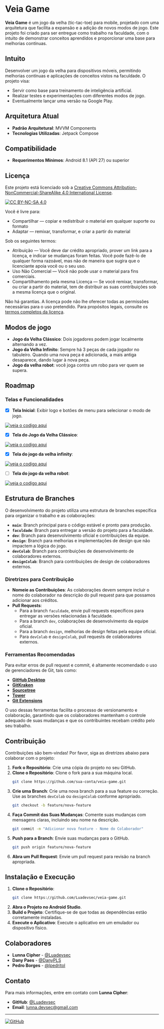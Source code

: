 # Veia Game

**Veia Game** é um jogo da velha (tic-tac-toe) para mobile, projetado com uma arquitetura que facilita a expansão e a adição de novos modos de jogo. Este projeto foi criado para ser entregue como trabalho na faculdade, com o intuito de demonstrar conceitos aprendidos e proporcionar uma base para melhorias contínuas.

## Intuito

Desenvolver um jogo da velha para dispositivos móveis, permitindo melhorias contínuas e aplicações de conceitos vistos na faculdade. O projeto visa:

- Servir como base para treinamento de inteligência artificial.
- Realizar testes e experimentações com diferentes modos de jogo.
- Eventualmente lançar uma versão na Google Play.

## Arquitetura Atual

- **Padrão Arquitetural**: MVVM Components
- **Tecnologias Utilizadas**: Jetpack Compose

## Compatibilidade

- **Requerimentos Mínimos**: Android 8.1 (API 27) ou superior


## Licença

Este projeto está licenciado sob a [Creative Commons Attribution-NonCommercial-ShareAlike 4.0 International License](https://creativecommons.org/licenses/by-nc-sa/4.0/).

[![CC BY-NC-SA 4.0](https://licensebuttons.net/l/by-nc-sa/4.0/88x31.png)](https://creativecommons.org/licenses/by-nc-sa/4.0/)

Você é livre para:

- Compartilhar — copiar e redistribuir o material em qualquer suporte ou formato
- Adaptar — remixar, transformar, e criar a partir do material

Sob os seguintes termos:

- Atribuição — Você deve dar crédito apropriado, prover um link para a licença, e indicar se mudanças foram feitas. Você pode fazê-lo de qualquer forma razoável, mas não de maneira que sugira que o licenciante apoia você ou o seu uso.
- Uso Não Comercial — Você não pode usar o material para fins comerciais.
- Compartilhamento pela mesma Licença — Se você remixar, transformar, ou criar a partir do material, tem de distribuir as suas contribuições sob a mesma licença que o original.

Não há garantias. A licença pode não lhe oferecer todas as permissões necessárias para o uso pretendido. Para propósitos legais, consulte os [termos completos da licença](https://creativecommons.org/licenses/by-nc-sa/4.0/legalcode).


## Modos de jogo

- **Jogo da Velha Clássico**: Dois jogadores podem jogar localmente alternando a vez.
- **Jogo da Velha Infinito**: Sempre há 3 peças de cada jogador no tabuleiro. Quando uma nova peça é adicionada, a mais antiga desaparece, dando lugar à nova peça.
- **Jogo da velha robot**: você joga contra um robo para ver quem se supera.

## Roadmap

### Telas e Funcionalidades

- [x] **Tela Inicial**: Exibir logo e botões de menu para selecionar o modo de jogo.

[![veja o codigo aqui](./Docs/MainMenu.jpeg)](./app/src/main/java/com/example/veia_game/ui/view/pages/MainMenu.kt)

-[x] **Tela do Jogo da Velha Clássico**: 

[![veja o codigo aqui](./Docs/classicMode.jpeg)](./app/src/main/java/com/example/veia_game/ui/view/pages/TesteScreen.kt)

-[x] **Tela do jogo da velha infinity**:

[![veja o codigo aqui](./Docs/InfinityMode.jpeg)](./app/src/main/java/com/example/veia_game/ui/view/pages/InfinityScreen.kt)

-[ ] **Tela do jogo da velha robot**:

[![veja o codigo aqui](./Docs/RobotMode(experimental).jpeg)](./app/src/main/java/com/example/veia_game/ui/view/pages/ClassicGame.kt)


## Estrutura de Branches

O desenvolvimento do projeto utiliza uma estrutura de branches específica para organizar o trabalho e as colaborações:

- **`main`**: Branch principal para o código estável e pronto para produção.
- **`faculdade`**: Branch para entregar a versão do projeto para a faculdade.
- **`dev`**: Branch para desenvolvimento oficial e contribuições da equipe.
- **`design`**: Branch para melhorias e implementações de design que não impactem a lógica do jogo.
- **`devColab`**: Branch para contribuições de desenvolvimento de colaboradores externos.
- **`designColab`**: Branch para contribuições de design de colaboradores externos.

### Diretrizes para Contribuição

- **Nomeie as Contribuições**: As colaborações devem sempre incluir o nome do colaborador na descrição do pull request para que possamos adicionar aos créditos.
- **Pull Requests**:
  - Para a branch `faculdade`, envie pull requests específicos para entregar as versões relacionadas à faculdade.
  - Para a branch `dev`, colaborações de desenvolvimento da equipe oficial.
  - Para a branch `design`, melhorias de design feitas pela equipe oficial.
  - Para `devColab` e `designColab`, pull requests de colaboradores externos.

### Ferramentas Recomendadas

Para evitar erros de pull request e commit, é altamente recomendado o uso de gerenciadores de Git, tais como:

- [**GitHub Desktop**](https://desktop.github.com/)
- [**GitKraken**](https://www.gitkraken.com/)
- [**Sourcetree**](https://www.sourcetreeapp.com/)
- [**Tower**](https://www.git-tower.com/)
- [**Git Extensions**](https://gitextensions.github.io/)

O uso dessas ferramentas facilita o processo de versionamento e colaboração, garantindo que os colaboradores mantenham o controle adequado de suas mudanças e que os contribuintes recebam crédito pelo seu trabalho.

## Contribuição

Contribuições são bem-vindas! Por favor, siga as diretrizes abaixo para colaborar com o projeto:

1. **Fork o Repositório**: Crie uma cópia do projeto no seu GitHub.
2. **Clone o Repositório**: Clone o fork para a sua máquina local.
   ```bash
   git clone https://github.com/sua-conta/veia-game.git
   ```
3. **Crie uma Branch**: Crie uma nova branch para a sua feature ou correção. Use as branches `devColab` ou `designColab` conforme apropriado.
   ```bash
   git checkout -b feature/nova-feature
   ```
4. **Faça Commit das Suas Mudanças**: Comente suas mudanças com mensagens claras, incluindo seu nome na descrição.
   ```bash
   git commit -m "Adicionar nova feature - Nome do Colaborador"
   ```
5. **Push para a Branch**: Envie suas mudanças para o GitHub.
   ```bash
   git push origin feature/nova-feature
   ```
6. **Abra um Pull Request**: Envie um pull request para revisão na branch apropriada.

## Instalação e Execução

1. **Clone o Repositório**:
   ```bash
   git clone https://github.com/Luadevsec/veia-game.git
   ```
2. **Abra o Projeto no Android Studio**.
3. **Build o Projeto**: Certifique-se de que todas as dependências estão corretamente instaladas.
4. **Execute o Aplicativo**: Execute o aplicativo em um emulador ou dispositivo físico.

## Colaboradores

- **Lunna Cipher** - [@Luadevsec](https://github.com/Luadevsec)
- **Dany Paes** - [@DanyPLS](https://github.com/DanyPaes)
- **Pedro Borges** - [@lpedritol](https://github.com/lpedritol)

## Contato

Para mais informações, entre em contato com **Lunna Cipher**:
- **GitHub**: [@Luadevsec](https://github.com/Luadevsec)
- **Email**: [lunna.devsec@gmail.com](mailto:lunna.devsec@gmail.com)

---

[![GitHub](https://img.shields.io/badge/GitHub-LunnaCipher-blue)](https://github.com/Luadevsec)